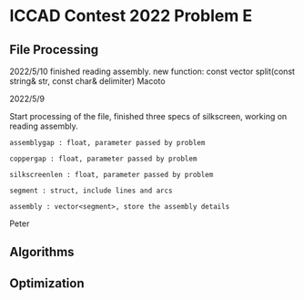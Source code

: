 # ICCAD Contest 2022 Problem E

## File Processing

2022/5/10
finished reading assembly.
    new function:
    const vector<string> split(const string& str, const char& delimiter)
Macoto

2022/5/9

Start processing of the file, finished three specs of silkscreen, working on reading assembly.

    assemblygap : float, parameter passed by problem

    coppergap : float, parameter passed by problem

    silkscreenlen : float, parameter passed by problem

    segment : struct, include lines and arcs

    assembly : vector<segment>, store the assembly details
Peter

## Algorithms

## Optimization
